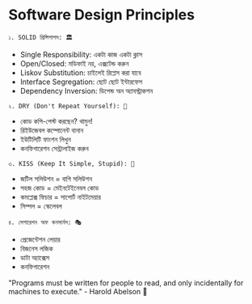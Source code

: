# Software Design Principles

`১. SOLID প্রিন্সিপালস: 🏛️`

- Single Responsibility: একটা কাজ একটা ক্লাস
- Open/Closed: মডিফাই নয়, এক্সটেন্ড করুন
- Liskov Substitution: চাইলেই রিপ্লেস করা যাবে
- Interface Segregation: ছোট ছোট ইন্টারফেস
- Dependency Inversion: ডিপেন্ড অন অ্যাবস্ট্রাকশন

`২. DRY (Don't Repeat Yourself): 🔄`

- কোড কপি-পেস্ট করছেন? থামুন!
- রিইউজেবল কম্পোনেন্ট বানান
- ইউটিলিটি ফাংশন লিখুন
- কনফিগারেশন সেন্ট্রালাইজ করুন

`৩. KISS (Keep It Simple, Stupid): 💫`

- জটিল সলিউশন = বাগি সলিউশন
- সহজ কোড = মেইনটেইনেবল কোড
- কমপ্লেক্স ফিচার = সাপোর্ট নাইটমেয়ার
- সিম্পল = স্কেলেবল

`৪. সেপারেশন অফ কনসার্নস: 🎭`

- প্রেজেন্টেশন লেয়ার
- বিজনেস লজিক
- ডাটা অ্যাক্সেস
- কনফিগারেশন

"Programs must be written for people to read, and only incidentally for machines to execute." - Harold Abelson 💫
